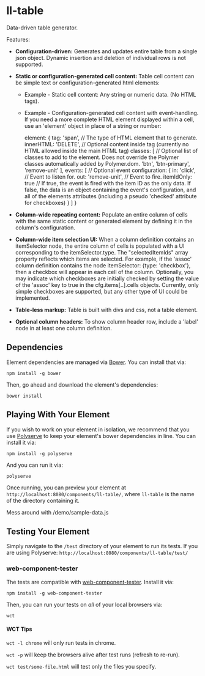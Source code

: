 # ll-table

Data-driven table generator.

Features:

- **Configuration-driven:** Generates and updates entire table from a single json object. Dynamic insertion and deletion of individual rows is not supported.
- **Static or configuration-generated cell content:** Table cell content can be simple text or configuration-generated html elements:
    * Example - Static cell content: Any string or numeric data. (No HTML tags).
    * Example - Configuration-generated cell content with event-handling. If you need a more complete HTML element displayed within a cell, use an 'element' object in place of a string or number:
      
        element: {
          tag: 'span', // The type of HTML element that to generate.
          innerHTML: 'DELETE', // Optional content inside tag (currently no HTML allowed inside the main HTML tag)
          classes: [ // Optional list of classes to add to the element. Does not override the Polymer classes automatically added by Polymer.dom.
            'btn',
            'btn-primary',
            'remove-unit'
          ],
          events: [ // Optional event configuration:
            {
              in: 'click', // Event to listen for.
              out: 'remove-unit', // Event to fire.
              itemIdOnly: true // If true, the event is fired with the item ID as the only data. If false, the data is an object containing the event's configuration, and all of the elements attributes (including a pseudo 'checked' attribute for checkboxes)
            }
          ]
        }
      
- **Column-wide repeating content:** Populate an entire column of cells with the same static content or generated element by defining it in the column's configuration.
- **Column-wide item selection UI:** When a column definition contains an itemSelector node, the entire column of cells is populated with a UI corresponding to the itemSelector.type. The "selectedItemIds" array property reflects which items are selected. For example, if the 'assoc' column definition contains the node itemSelector: {type: 'checkbox'}, then a checkbox will appear in each cell of the column. Optionally, you may indicate which checkboxes are initially checked by setting the value of the 'assoc' key to true in the cfg.items[..].cells objects. Currently, only simple checkboxes are supported, but any other type of UI could be implemented.
- **Table-less markup:** Table is built with divs and css, not a table element.
- **Optional column headers:** To show column header row, include a 'label' node in at least one column definition.


## Dependencies

Element dependencies are managed via [Bower](http://bower.io/). You can install that via:

    npm install -g bower

Then, go ahead and download the element's dependencies:

    bower install


## Playing With Your Element

If you wish to work on your element in isolation, we recommend that you use
[Polyserve](https://github.com/PolymerLabs/polyserve) to keep your element's
bower dependencies in line. You can install it via:

    npm install -g polyserve

And you can run it via:

    polyserve

Once running, you can preview your element at
`http://localhost:8080/components/ll-table/`, where `ll-table` is the name of the directory containing it.

Mess around with /demo/sample-data.js


## Testing Your Element

Simply navigate to the `/test` directory of your element to run its tests. If
you are using Polyserve: `http://localhost:8080/components/ll-table/test/`


### web-component-tester

The tests are compatible with [web-component-tester](https://github.com/Polymer/web-component-tester).
Install it via:

    npm install -g web-component-tester

Then, you can run your tests on _all_ of your local browsers via:

    wct

#### WCT Tips

`wct -l chrome` will only run tests in chrome.

`wct -p` will keep the browsers alive after test runs (refresh to re-run).

`wct test/some-file.html` will test only the files you specify.
